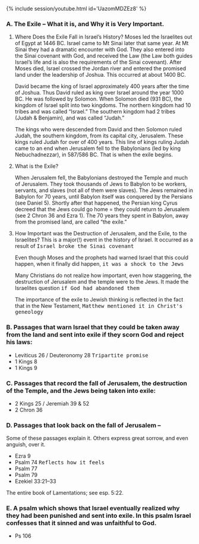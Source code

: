 
{% include session/youtube.html id='UazomMDZEz8' %}

### A. The Exile – What it is, and Why it is Very Important.

1. Where Does the Exile Fall in Israel’s History?
Moses led the Israelites out of Egypt at 1446 BC. Israel came to Mt Sinai later that same year. At Mt Sinai they had a dramatic encounter with God. They also entered into the Sinai covenant with God, and received the Law (the Law both guides Israel’s life and is also the requirements of the Sinai covenant). After Moses died, Israel crossed the Jordan river and entered the promised land under the leadership of Joshua. This occurred at about 1400 BC.

   David became the king of Israel approximately 400 years after the time of Joshua. Thus David ruled as king over Israel around the year 1000 BC. He was followed by Solomon. When Solomon died (931 BC), the kingdom of Israel split into two kingdoms. The northern kingdom had 10 tribes and was called “Israel.” The southern kingdom had 2 tribes (Judah & Benjamin), and was called “Judah.”

   The kings who were descended from David and then Solomon ruled Judah, the southern kingdom, from its capital city, Jerusalem. These kings ruled Judah for over of 400 years. This line of kings ruling Judah came to an end when Jerusalem fell to the Babylonians (led by king Nebuchadnezzar), in 587/586 BC. That is when the exile begins.

2. What is the Exile?

   When Jerusalem fell, the Babylonians destroyed the Temple and much of Jerusalem. They took thousands of Jews to Babylon to be workers, servants, and slaves (not all of them were slaves). The Jews remained in Babylon for 70 years, until Babylon itself was conquered by the Persians (see Daniel 5). Shortly after that happened, the Persian king Cyrus decreed that the Jews could go home = they could return to Jerusalem (see 2 Chron 36 and Ezra 1). The 70 years they spent in Babylon, away from the promised land, are called “the exile.”

3. How Important was the Destruction of Jerusalem, and the Exile, to the Israelites? This is a major(!) event in the history of Israel. It occurred as a result of <samp>Israel broke the Sinai covenant</samp>

   Even though Moses and the prophets had warned Israel that this could happen, when it finally did happen, <samp>it was a shock to the Jews</samp>

   Many Christians do not realize how important, even how staggering, the destruction of Jerusalem and the temple were to the Jews. It made the Israelites question <samp>if God had abandoned them</samp>

   The importance of the exile to Jewish thinking is reflected in the fact that in the New Testament, <samp>Matthew mentioned it in Christ's geneology</samp>

### B. Passages that warn Israel that they could be taken away from the land and sent into exile if they scorn God and reject his laws:

- Leviticus 26 / Deuteronomy 28 <samp>Tripartite promise</samp>
- 1 Kings 8
- 1 Kings 9

### C. Passages that record the fall of Jerusalem, the destruction of the Temple, and the Jews being taken into exile:

- 2 Kings 25 / Jeremiah 39 & 52
- 2 Chron 36

### D. Passages that look back on the fall of Jerusalem –

Some of these passages explain it. Others express great sorrow, and even anguish, over it.

- Ezra 9
- Psalm 74 <samp>Reflects how it feels</samp>
- Psalm 77
- Psalm 79
- Ezekiel 33:21–33

The entire book of Lamentations; see esp. 5:22.

### E. A psalm which shows that Israel eventually realized why they had been punished and sent into exile. In this psalm Israel confesses that it sinned and was unfaithful to God.

- Ps 106
